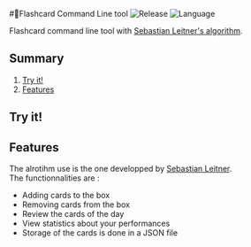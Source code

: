 #📝Flashcard Command Line tool
![Release](https://img.shields.io/badge/Release-v1.0-blueviolet?style=for-the-badge)
![Language](https://img.shields.io/badge/Java-ED8B00?style=for-the-badge)

Flashcard command line tool with [Sebastian Leitner's algorithm](https://en.wikipedia.org/wiki/Flashcard).

## Summary
1. [Try it!](#try-it)
2. [Features](#features)

## Try it!

## Features
The alrotihm use is the one developped by [Sebastian Leitner](https://en.wikipedia.org/wiki/Flashcard).<br>
The functionnalities are :
- Adding cards to the box
- Removing cards from the box
- Review the cards of the day
- View statistics about your performances
- Storage of the cards is done in a JSON file 
